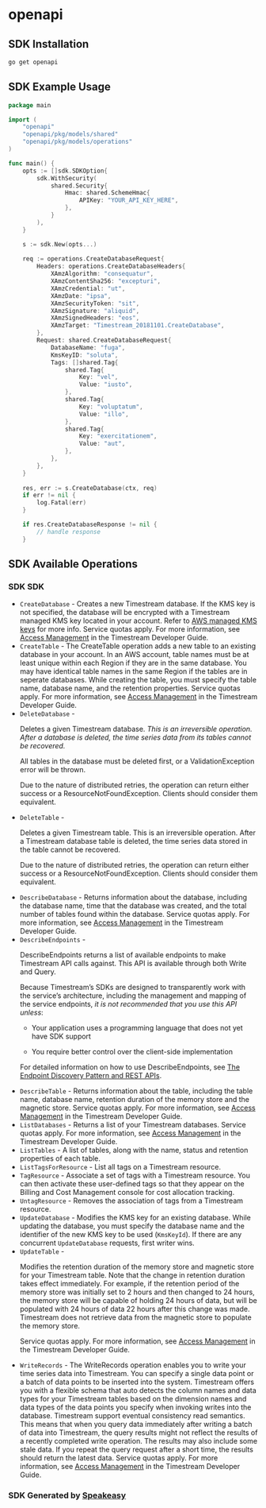 # openapi

<!-- Start SDK Installation -->
## SDK Installation

```bash
go get openapi
```
<!-- End SDK Installation -->

## SDK Example Usage
<!-- Start SDK Example Usage -->
```go
package main

import (
    "openapi"
    "openapi/pkg/models/shared"
    "openapi/pkg/models/operations"
)

func main() {
    opts := []sdk.SDKOption{
        sdk.WithSecurity(
            shared.Security{
                Hmac: shared.SchemeHmac{
                    APIKey: "YOUR_API_KEY_HERE",
                },
            }
        ),
    }

    s := sdk.New(opts...)
    
    req := operations.CreateDatabaseRequest{
        Headers: operations.CreateDatabaseHeaders{
            XAmzAlgorithm: "consequatur",
            XAmzContentSha256: "excepturi",
            XAmzCredential: "ut",
            XAmzDate: "ipsa",
            XAmzSecurityToken: "sit",
            XAmzSignature: "aliquid",
            XAmzSignedHeaders: "eos",
            XAmzTarget: "Timestream_20181101.CreateDatabase",
        },
        Request: shared.CreateDatabaseRequest{
            DatabaseName: "fuga",
            KmsKeyID: "soluta",
            Tags: []shared.Tag{
                shared.Tag{
                    Key: "vel",
                    Value: "iusto",
                },
                shared.Tag{
                    Key: "voluptatum",
                    Value: "illo",
                },
                shared.Tag{
                    Key: "exercitationem",
                    Value: "aut",
                },
            },
        },
    }
    
    res, err := s.CreateDatabase(ctx, req)
    if err != nil {
        log.Fatal(err)
    }

    if res.CreateDatabaseResponse != nil {
        // handle response
    }
```
<!-- End SDK Example Usage -->

<!-- Start SDK Available Operations -->
## SDK Available Operations

### SDK SDK

* `CreateDatabase` - Creates a new Timestream database. If the KMS key is not specified, the database will be encrypted with a Timestream managed KMS key located in your account. Refer to <a href="https://docs.aws.amazon.com/kms/latest/developerguide/concepts.html#aws-managed-cmk">AWS managed KMS keys</a> for more info. Service quotas apply. For more information, see <a href="https://docs.aws.amazon.com/timestream/latest/developerguide/ts-limits.html">Access Management</a> in the Timestream Developer Guide. 
* `CreateTable` - The CreateTable operation adds a new table to an existing database in your account. In an AWS account, table names must be at least unique within each Region if they are in the same database. You may have identical table names in the same Region if the tables are in seperate databases. While creating the table, you must specify the table name, database name, and the retention properties. Service quotas apply. For more information, see <a href="https://docs.aws.amazon.com/timestream/latest/developerguide/ts-limits.html">Access Management</a> in the Timestream Developer Guide. 
* `DeleteDatabase` - <p>Deletes a given Timestream database. <i>This is an irreversible operation. After a database is deleted, the time series data from its tables cannot be recovered.</i> </p> <p>All tables in the database must be deleted first, or a ValidationException error will be thrown. </p> <p>Due to the nature of distributed retries, the operation can return either success or a ResourceNotFoundException. Clients should consider them equivalent.</p>
* `DeleteTable` - <p>Deletes a given Timestream table. This is an irreversible operation. After a Timestream database table is deleted, the time series data stored in the table cannot be recovered. </p> <p>Due to the nature of distributed retries, the operation can return either success or a ResourceNotFoundException. Clients should consider them equivalent.</p>
* `DescribeDatabase` - Returns information about the database, including the database name, time that the database was created, and the total number of tables found within the database. Service quotas apply. For more information, see <a href="https://docs.aws.amazon.com/timestream/latest/developerguide/ts-limits.html">Access Management</a> in the Timestream Developer Guide.
* `DescribeEndpoints` - <p>DescribeEndpoints returns a list of available endpoints to make Timestream API calls against. This API is available through both Write and Query.</p> <p>Because Timestream’s SDKs are designed to transparently work with the service’s architecture, including the management and mapping of the service endpoints, <i>it is not recommended that you use this API unless</i>:</p> <ul> <li> <p>Your application uses a programming language that does not yet have SDK support</p> </li> <li> <p>You require better control over the client-side implementation</p> </li> </ul> <p>For detailed information on how to use DescribeEndpoints, see <a href="https://docs.aws.amazon.com/timestream/latest/developerguide/Using-API.endpoint-discovery.html">The Endpoint Discovery Pattern and REST APIs</a>.</p>
* `DescribeTable` - Returns information about the table, including the table name, database name, retention duration of the memory store and the magnetic store. Service quotas apply. For more information, see <a href="https://docs.aws.amazon.com/timestream/latest/developerguide/ts-limits.html">Access Management</a> in the Timestream Developer Guide. 
* `ListDatabases` - Returns a list of your Timestream databases. Service quotas apply. For more information, see <a href="https://docs.aws.amazon.com/timestream/latest/developerguide/ts-limits.html">Access Management</a> in the Timestream Developer Guide. 
* `ListTables` - A list of tables, along with the name, status and retention properties of each table. 
* `ListTagsForResource` -  List all tags on a Timestream resource. 
* `TagResource` -  Associate a set of tags with a Timestream resource. You can then activate these user-defined tags so that they appear on the Billing and Cost Management console for cost allocation tracking. 
* `UntagResource` -  Removes the association of tags from a Timestream resource. 
* `UpdateDatabase` -  Modifies the KMS key for an existing database. While updating the database, you must specify the database name and the identifier of the new KMS key to be used (<code>KmsKeyId</code>). If there are any concurrent <code>UpdateDatabase</code> requests, first writer wins. 
* `UpdateTable` - <p>Modifies the retention duration of the memory store and magnetic store for your Timestream table. Note that the change in retention duration takes effect immediately. For example, if the retention period of the memory store was initially set to 2 hours and then changed to 24 hours, the memory store will be capable of holding 24 hours of data, but will be populated with 24 hours of data 22 hours after this change was made. Timestream does not retrieve data from the magnetic store to populate the memory store. </p> <p>Service quotas apply. For more information, see <a href="https://docs.aws.amazon.com/timestream/latest/developerguide/ts-limits.html">Access Management</a> in the Timestream Developer Guide.</p>
* `WriteRecords` - The WriteRecords operation enables you to write your time series data into Timestream. You can specify a single data point or a batch of data points to be inserted into the system. Timestream offers you with a flexible schema that auto detects the column names and data types for your Timestream tables based on the dimension names and data types of the data points you specify when invoking writes into the database. Timestream support eventual consistency read semantics. This means that when you query data immediately after writing a batch of data into Timestream, the query results might not reflect the results of a recently completed write operation. The results may also include some stale data. If you repeat the query request after a short time, the results should return the latest data. Service quotas apply. For more information, see <a href="https://docs.aws.amazon.com/timestream/latest/developerguide/ts-limits.html">Access Management</a> in the Timestream Developer Guide. 

<!-- End SDK Available Operations -->

### SDK Generated by [Speakeasy](https://docs.speakeasyapi.dev/docs/using-speakeasy/client-sdks)
